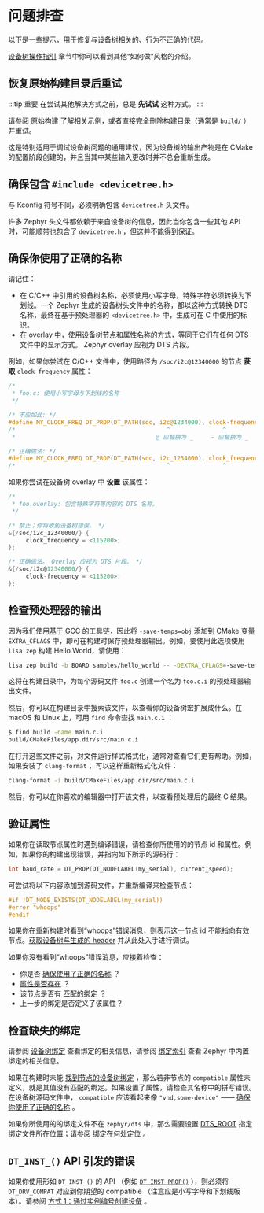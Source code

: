 # 问题排查

以下是一些提示，用于修复与设备树相关的、行为不正确的代码。

[设备树操作指引](./howtos.md) 章节中你可以看到其他“如何做”风格的介绍。

## 恢复原始构建目录后重试

:::tip 重要
在尝试其他解决方式之前，总是 **先试试** 这种方式。
:::

请参阅 [原始构建](../../tool/lisa_plugin_zephyr/build_flash_debug.md#原始编译) 了解相关示例，或者直接完全删除构建目录（通常是 `build/` ）并重试。

这是特别适用于调试设备树问题的通用建议，因为设备树的输出产物是在 CMake 的配置阶段创建的，并且当其中某些输入更改时并不总会重新生成。

## 确保包含 `#include <devicetree.h>`

与 Kconfig 符号不同，必须明确包含 `devicetree.h` 头文件。

许多 Zephyr 头文件都依赖于来自设备树的信息，因此当你包含一些其他 API 时，可能顺带也包含了 `devicetree.h` ，但这并不能得到保证。

## 确保你使用了正确的名称

请记住：

- 在 C/C++ 中引用的设备树名称，必须使用小写字母，特殊字符必须转换为下划线。一个 Zephyr 生成的设备树头文件中的名称，都以这种方式转换 DTS 名称，最终在基于预处理器的 `<devicetree.h>` 中，生成可在 C 中使用的标识。
- 在 overlay 中，使用设备树节点和属性名称的方式，等同于它们在任何 DTS 文件中的显示方式。 Zephyr overlay 应视为 DTS 片段。

例如，如果你尝试在 C/C++ 文件中，使用路径为 `/soc/i2c@12340000` 的节点 **获取** `clock-frequency` 属性：

```c
/*
 * foo.c: 使用小写字母与下划线的名称
 */

/* 不应如此: */
#define MY_CLOCK_FREQ DT_PROP(DT_PATH(soc, i2c@1234000), clock-frequency)
/*                                           ^               ^
 *                                        @ 应替换为 _     - 应替换为 _  */

/* 正确做法: */
#define MY_CLOCK_FREQ DT_PROP(DT_PATH(soc, i2c_1234000), clock_frequency)
/*                                           ^               ^           */
```

如果你尝试在设备树 overlay 中 **设置** 该属性：

```c
/*
 * foo.overlay: 包含特殊字符等内容的 DTS 名称。
 */

/* 禁止；你将收到设备树错误。 */
&{/soc/i2c_12340000/} {
     clock_frequency = <115200>;
};

/* 正确做法。 Overlay 应视为 DTS 片段。 */
&{/soc/i2c@12340000/} {
     clock-frequency = <115200>;
};
```

## 检查预处理器的输出

因为我们使用基于 GCC 的工具链，因此将 `-save-temps=obj` 添加到 CMake 变量 `EXTRA_CFLAGS` 中，即可在构建时保存预处理器输出。例如，要使用此选项使用 `lisa zep` 构建 Hello World，请使用：

```bash
lisa zep build -b BOARD samples/hello_world -- -DEXTRA_CFLAGS=-save-temps=obj
```

这将在构建目录中，为每个源码文件 `foo.c` 创建一个名为 `foo.c.i` 的预处理器输出文件。

然后，你可以在构建目录中搜索该文件，以查看你的设备树宏扩展成什么。在 macOS 和 Linux 上，可用 `find` 命令查找 `main.c.i` ：

```bash
$ find build -name main.c.i
build/CMakeFiles/app.dir/src/main.c.i
```

在打开这些文件之前，对文件运行样式格式化，通常对查看它们更有帮助。例如，如果安装了 `clang-format` ，可以这样重新格式化文件：

```bash
clang-format -i build/CMakeFiles/app.dir/src/main.c.i
```

然后，你可以在你喜欢的编辑器中打开该文件，以查看预处理后的最终 C 结果。

## 验证属性

如果你在读取节点属性时遇到编译错误，请检查你所使用的的节点 id 和属性。例如，如果你的构建出现错误，并指向如下所示的源码行：

```c
int baud_rate = DT_PROP(DT_NODELABEL(my_serial), current_speed);
```

可尝试将以下内容添加到源码文件，并重新编译来检查节点：

```c
#if !DT_NODE_EXISTS(DT_NODELABEL(my_serial))
#error "whoops"
#endif
```

如果你在重新构建时看到“whoops”错误消息，则表示这一节点 id 不能指向有效节点。[获取设备树与生成的 header](./howtos.md#获取设备树与生成的-header) 并从此处入手进行调试。

如果你没有看到“whoops”错误消息，应接着检查：

- 你是否 [确保使用了正确的名称](#确保你使用了正确的名称) ？
- [属性是否存在](./api_usage.md#检查属性与对应值) ？
- 该节点是否有 [匹配的绑定](./bindings.md) ？
- 上一步的绑定是否定义了该属性？

## 检查缺失的绑定

请参阅 [设备树绑定](./bindings.md) 查看绑定的相关信息，请参阅 [绑定索引](https://docs.zephyrproject.org/latest/build/dts/api/bindings.html#devicetree-binding-index) 查看 Zephyr 中内置绑定的相关信息。

如果在构建时未能 [找到节点的设备树绑定](./howtos.md#查找设备树绑定) ，那么若非节点的 `compatible` 属性未定义，就是其值没有匹配的绑定。如果设置了属性，请检查其名称中的拼写错误。在设备树源码文件中， `compatible` 应该看起来像 `"vnd,some-device"` —— [确保你使用了正确的名称](#确保你使用了正确的名称) 。

如果你所使用的的绑定文件不在 `zephyr/dts` 中，那么需要设置 [DTS_ROOT](../../application/application_development.md#设备树定义) 指定绑定文件所在位置；请参阅 [绑定在何处定位](./bindings.md#绑定在何处定位) 。

## `DT_INST_()` API 引发的错误

如果你使用形如 `DT_INST_()` 的 API （例如 [`DT_INST_PROP()`](./api/api.md#dt_inst_propinst-prop) ），则必须将 `DT_DRV_COMPAT` 对应到你期望的 compatible （注意应是小写字母和下划线版本）。请参阅 [方式 1：通过实例编号创建设备](./howtos.md#方式-1：通过实例编号创建设备) 。